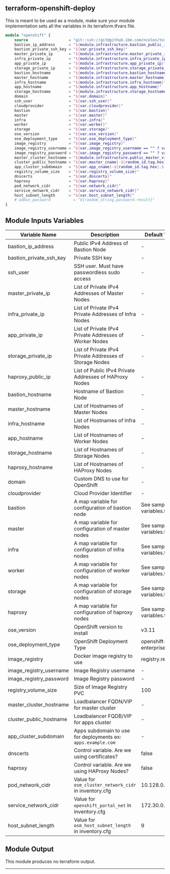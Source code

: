 ## terraform-openshift-deploy

This is meant to be used as a module, make sure your module implementation sets all the variables in its terraform.tfvars file.

```terraform
module "openshift" {
    source                  = "git::ssh://git@github.ibm.com/ncolon/terraform-openshift-deploy.git"
    bastion_ip_address      = "${module.infrastructure.bastion_public_ip}"
    bastion_private_ssh_key = "${var.private_ssh_key}"
    master_private_ip       = "${module.infrastructure.master_private_ip}"
    infra_private_ip        = "${module.infrastructure.infra_private_ip}"
    app_private_ip          = "${module.infrastructure.app_private_ip}"
    storage_private_ip      = "${module.infrastructure.storage_private_ip}"
    bastion_hostname        = "${module.infrastructure.bastion_hostname}"
    master_hostname         = "${module.infrastructure.master_hostname}"
    infra_hostname          = "${module.infrastructure.infra_hostname}"
    app_hostname            = "${module.infrastructure.app_hostname}"
    storage_hostname        = "${module.infrastructure.storage_hostname}"
    domain                  = "${var.domain}"
    ssh_user                = "${var.ssh_user}"
    cloudprovider           = "${var.cloudprovider}"
    bastion                 = "${var.bastion}"
    master                  = "${var.master}"
    infra                   = "${var.infra}"
    worker                  = "${var.worker}"
    storage                 = "${var.storage}"
    ose_version             = "${var.ose_version}"
    ose_deployment_type     = "${var.ose_deployment_type}"
    image_registry          = "${var.image_registry}"
    image_registry_username = "${var.image_registry_username == "" ? var.rhn_username : ""}"
    image_registry_password = "${var.image_registry_password == "" ? var.rhn_password : ""}"
    master_cluster_hostname = "${module.infrastructure.public_master_vip}"
    cluster_public_hostname = "${var.master_cname}-${random_id.tag.hex}.${var.domain}"
    app_cluster_subdomain   = "${var.app_cname}-${random_id.tag.hex}.${var.domain}"
    registry_volume_size    = "${var.registry_volume_size}"
    dnscerts                = "${var.dnscerts}"
    haproxy                 = "${var.haproxy}"
    pod_network_cidr        = "${var.network_cidr}"
    service_network_cidr    = "${var.service_network_cidr}"
    host_subnet_length      = "${var.host_subnet_length}"
    # admin_password          = "${random_string.password.result}"
}
```

## Module Inputs Variables

|Variable Name|Description|Default Value|Type|
|-------------|-----------|-------------|----|
|bastion_ip_address|Public IPv4 Address of Bastion Node|-|string|
|bastion_private_ssh_key|Private SSH key|-|string|
|ssh_user|SSH user.  Must have passwordless sudo access|-|string|
|master_private_ip|List of Private IPv4 Addresses of Master Nodes|-|list|
|infra_private_ip|List of Private IPv4 Private Addresses of Infra Nodes|-|list|
|app_private_ip|List of Private IPv4 Private Addresses of Worker Nodes|-|list|
|storage_private_ip|List of Private IPv4 Private Addresses of Storage Nodes|-|list|
|haproxy_public_ip|List of Public IPv4 Private Addresses of HAProxy Nodes|-|list|
|bastion_hostname|Hostname of Bastion Node|-|string|
|master_hostname|List of Hostnames of Master Nodes|-|list|
|infra_hostname|List of Hostnames of Infra Nodes|-|list|
|app_hostname|List of Hostnames of Worker Nodes|-|list|
|storage_hostname|List of Hostnames of Storage Nodes|-|list|
|haproxy_hostname|List of Hostnames of HAProxy Nodes|-|list|
|domain|Custom DNS to use for OpenShift|-|string|
|cloudprovider|Cloud Provider Identifier|-|string|
|bastion|A map variable for configuration of bastion node|See sample variables.tf|
|master|A map variable for configuration of master nodes|See sample variables.tf|
|infra|A map variable for configuration of infra nodes|See sample variables.tf|
|worker|A map variable for configuration of worker nodes|See sample variables.tf|
|storage|A map variable for configuration of storage nodes|See sample variables.tf|
|haproxy|A map variable for configuration of haproxy nodes|See sample variables.tf|
|ose_version|OpenShift version to install|v3.11|string|
|ose_deployment_type|OpenShift Deployment Type|openshift-enterprise|string|
|image_registry|Docker image registry to use|registry.redhat.io|string|
|image_registry_username|Image Registry username|-|string|
|image_registry_password|Image Registry password|-|string|
|registry_volume_size|Size of Image Registry PVC|100|number|
|master_cluster_hostname|Loadbalancer FQDN/VIP for master cluster|-|string|
|cluster_public_hostname|Loadbalancer FQDB/VIP for apps cluster|-|string|
|app_cluster_subdomain|Apps subdomain to use for deployments ex: `apps.example.com`|-|string|
|dnscerts|Control variable.  Are we using certificates?|false|bool|
|haproxy|Control variable. Are we using HAProxy Nodes?|false|bool|
|pod_network_cidr|Value for `osm_cluster_network_cidr` in inventory.cfg|10.128.0.0/14|string
|service_network_cidr|Value for `openshift_portal_net` in inventory.cfg|172.30.0.0/16|string|
|host_subnet_length|Value for `osm_host_subnet_length` in inventory.cfg|9|number|

## Module Output
This module produces no terraform output.  

----
